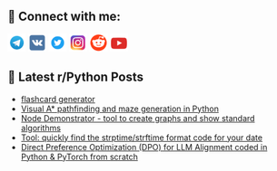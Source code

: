 ## 🔎 Connect with me:
[<img src="https://github.com/bullbesh/bullbesh/blob/main/images/Telegram.png" width="32" height="32" />](https://t.me/bullbesh)
[<img src="https://github.com/bullbesh/bullbesh/blob/main/images/VK.png" width="32" height="32" />](https://vk.com/bullbesh)
[<img src="https://github.com/bullbesh/bullbesh/blob/main/images/Twitter.png" width="32" height="32" />](https://twitter.com/bullbesh1)
[<img src="https://github.com/bullbesh/bullbesh/blob/main/images/Instagram.png" width="32" height="32" />](https://www.instagram.com/bullbesh)
[<img src="https://github.com/bullbesh/bullbesh/blob/main/images/Reddit.png" width="32" height="32" />](https://www.reddit.com/user/bullbesh)
[<img src="https://github.com/bullbesh/bullbesh/blob/main/images/YouTube.png" width="32" height="32" />](https://www.youtube.com/channel/UCtfjRs6uzgq5mfm8S06WTcg)

## 📕 Latest r/Python Posts
<!-- BLOG-POST-LIST:START -->
- [flashcard generator](https://www.reddit.com/r/Python/comments/1el23eu/flashcard_generator/)
- [Visual A* pathfinding and maze generation in Python](https://www.reddit.com/r/Python/comments/1el1amr/visual_a_pathfinding_and_maze_generation_in_python/)
- [Node Demonstrator - tool to create graphs and show standard algorithms](https://www.reddit.com/r/Python/comments/1ekyqvz/node_demonstrator_tool_to_create_graphs_and_show/)
- [Tool: quickly find the strptime/strftime format code for your date](https://www.reddit.com/r/Python/comments/1ekv35s/tool_quickly_find_the_strptimestrftime_format/)
- [Direct Preference Optimization &lpar;DPO&rpar; for LLM Alignment coded in Python &amp; PyTorch from scratch](https://www.reddit.com/r/Python/comments/1ekpr18/direct_preference_optimization_dpo_for_llm/)
<!-- BLOG-POST-LIST:END -->

